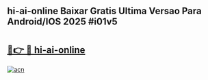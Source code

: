 ## hi-ai-online Baixar Gratis Ultima Versao Para Android/IOS 2025 #i01v5

# <h2><a href="https://ainizakaria.my?title=hi-ai-online&ref=20M">🔗👉 🔴 hi-ai-online</a></h2>

[![acn](https://github.com/user-attachments/assets/0f9c940e-d8b0-45ae-aac7-cd30a18b3e1c)](https://ainizakaria.my?title=hi-ai-online&ref=20M)

